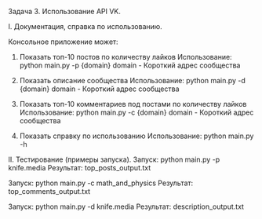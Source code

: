 Задача 3. Использование API VK.

I. Документация, справка по использованию.

Консольное приложение может:
1. Показать топ-10 постов по количеству лайков 
Использование: python main.py -p {domain}
domain - Короткий адрес сообщества

2. Показать описание сообщества
Использование: python main.py -d {domain}
domain - Короткий адрес сообщества

3. Показать топ-10 комментариев под постами по количеству лайков
Использование: python main.py -c {domain}
domain - Короткий адрес сообщества

4. Показать справку по использованию
Использование: python main.py -h

II. Тестирование (примеры запуска).
Запуск: python main.py -p knife.media
Результат: top_posts_output.txt

Запуск: python main.py -c math_and_physics
Результат: top_comments_output.txt

Запуск: python main.py -d knife.media
Результат: description_output.txt
